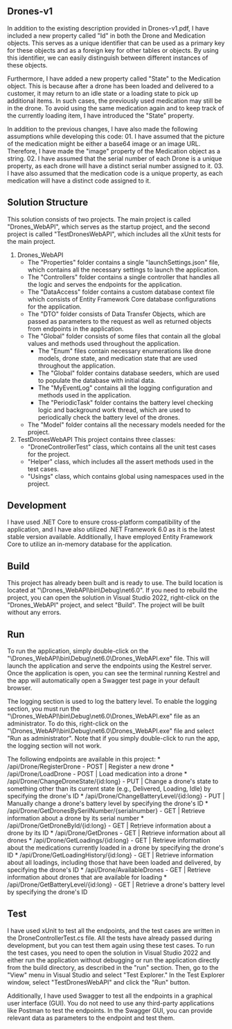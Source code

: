 Drones-v1
---------------------
In addition to the existing description provided in Drones-v1.pdf, I have included a new property called "Id" in both the Drone and Medication objects. This serves as a unique identifier that can be used as a primary key for these objects and as a foreign key for other tables or objects. By using this identifier, we can easily distinguish between different instances of these objects.

Furthermore, I have added a new property called "State" to the Medication object. This is because after a drone has been loaded and delivered to a customer, it may return to an idle state or a loading state to pick up additional items. In such cases, the previously used medication may still be in the drone. To avoid using the same medication again and to keep track of the currently loading item, I have introduced the "State" property.

In addition to the previous changes, I have also made the following assumptions while developing this code:
	01. I have assumed that the picture of the medication might be either a base64 image or an image URL. Therefore, I have made the "image" property of the Medication object as a string.
	02. I have assumed that the serial number of each Drone is a unique property, as each drone will have a distinct serial number assigned to it.
	03. I have also assumed that the medication code is a unique property, as each medication will have a distinct code assigned to it.


Solution Structure
---------------------
This solution consists of two projects. The main project is called "Drones_WebAPI", which serves as the startup project, and the second project is called "TestDronesWebAPI", which includes all the xUnit tests for the main project.
01. Drones_WebAPI
	* The "Properties" folder contains a single "launchSettings.json" file, which contains all the necessary settings to launch the application.
	* The "Controllers" folder contains a single controller that handles all the logic and serves the endpoints for the application.
	* The "DataAccess" folder contains a custom database context file which consists of Entity Framework Core database configurations for the application.
	* The "DTO" folder consists of Data Transfer Objects, which are passed as parameters to the request as well as returned objects from endpoints in the application.
	* The "Global" folder consists of some files that contain all the global values and methods used throughout the application.
		- The "Enum" files contain necessary enumerations like drone models, drone state, and medication state that are used throughout the application.
		- The "Global" folder contains database seeders, which are used to populate the database with initial data.
		- The "MyEventLog" contains all the logging configuration and methods used in the application.
		- The "PeriodicTask" folder contains the battery level checking logic and background work thread, which are used to periodically check the battery level of the drones.
	* The "Model" folder contains all the necessary models needed for the project.
02. TestDronesWebAPI
	This project contains three classes:
	* "DroneControllerTest" class, which contains all the unit test cases for the project.
	* "Helper" class, which includes all the assert methods used in the test cases.
	* "Usings" class, which contains global using namespaces used in the project.


Development
---------------------
I have used .NET Core to ensure cross-platform compatibility of the application, and I have also utilized .NET Framework 6.0 as it is the latest stable version available. Additionally, I have employed Entity Framework Core to utilize an in-memory database for the application.


Build
---------------------
This project has already been built and is ready to use. The build location is located at "\Drones_WebAPI\bin\Debug\net6.0". If you need to rebuild the project, you can open the solution in Visual Studio 2022, right-click on the "Drones_WebAPI" project, and select "Build". The project will be built without any errors.

Run
---------------------
To run the application, simply double-click on the "\Drones_WebAPI\bin\Debug\net6.0\Drones_WebAPI.exe" file. This will launch the application and serve the endpoints using the Kestrel server. Once the application is open, you can see the terminal running Kestrel and the app will automatically open a Swagger test page in your default browser.

The logging section is used to log the battery level. To enable the logging section, you must run the "\Drones_WebAPI\bin\Debug\net6.0\Drones_WebAPI.exe" file as an administrator. To do this, right-click on the "\Drones_WebAPI\bin\Debug\net6.0\Drones_WebAPI.exe" file and select "Run as administrator". Note that if you simply double-click to run the app, the logging section will not work.

The following endpoints are available in this project:
	* /api/Drone/RegisterDrone							- POST | Register a new drone
	* /api/Drone/LoadDrone								- POST | Load medication into a drone
	* /api/Drone/ChangeDroneState/{id:long}				- PUT  | Change a drone's state to something other than its current state (e.g., Delivered, Loading, Idle) by specifying the drone's ID
	* /api/Drone/ChangeBatteryLevel/{id:long}			- PUT  | Manually change a drone's battery level by specifying the drone's ID
	* /api/Drone/GetDronesBySerilNumber/{serialnumber}	- GET  | Retrieve information about a drone by its serial number
	* /api/Drone/GetDroneById/{id:long}					- GET  | Retrieve information about a drone by its ID
	* /api/Drone/GetDrones								- GET  | Retrieve information about all drones
	* /api/Drone/GetLoadings/{id:long}					- GET  | Retrieve information about the medications currently loaded in a drone by specifying the drone's ID
	* /api/Drone/GetLoadingHistory/{id:long}			- GET  | Retrieve information about all loadings, including those that have been loaded and delivered, by specifying the drone's ID
	* /api/Drone/AvailableDrones						- GET  | Retrieve information about drones that are available for loading
	* /api/Drone/GetBatteryLevel/{id:long}				- GET  | Retrieve a drone's battery level by specifying the drone's ID


Test
---------------------
I have used xUnit to test all the endpoints, and the test cases are written in the DroneControllerTest.cs file. All the tests have already passed during development, but you can test them again using these test cases. To run the test cases, you need to open the solution in Visual Studio 2022 and either run the application without debugging or run the application directly from the build directory, as described in the "run" section. Then, go to the "View" menu in Visual Studio and select "Test Explorer." In the Test Explorer window, select "TestDronesWebAPI" and click the "Run" button.

Additionally, I have used Swagger to test all the endpoints in a graphical user interface (GUI). You do not need to use any third-party applications like Postman to test the endpoints. In the Swagger GUI, you can provide relevant data as parameters to the endpoint and test them.